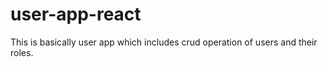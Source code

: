 # user-app-react
This is basically user app which includes crud operation of users and their roles. 
